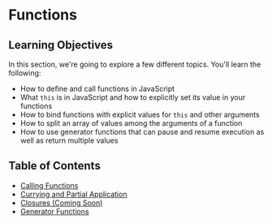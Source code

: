 # Functions

## Learning Objectives

In this section, we're going to explore a few different topics. You'll learn the following:

* How to define and call functions in JavaScript
* What `this` is in JavaScript and how to explicitly set its value in your functions
* How to bind functions with explicit values for `this` and other arguments
* How to split an array of values among the arguments of a function
* How to use generator functions that can pause and resume execution as well as return multiple values

## Table of Contents

* [Calling Functions](01-calling-functions.md)
* [Currying and Partial Application](02-currying-and-partial-application.md)
* [Closures (Coming Soon)](03-closures.md)
* [Generator Functions](04-generators.md)
